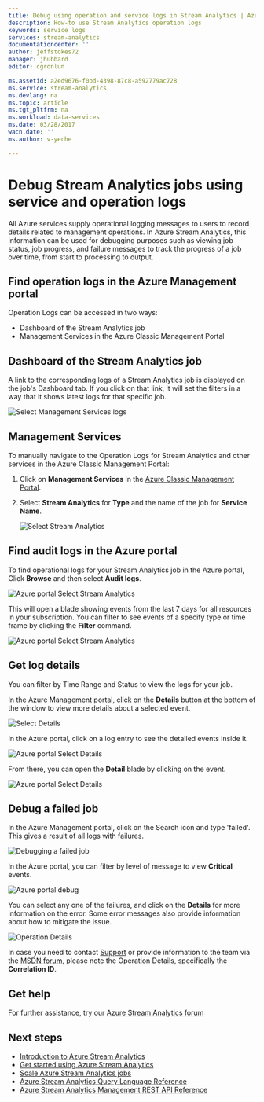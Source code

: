 ```yaml
---
title: Debug using operation and service logs in Stream Analytics | Azure
description: How-to use Stream Analytics operation logs
keywords: service logs
services: stream-analytics
documentationcenter: ''
author: jeffstokes72
manager: jhubbard
editor: cgronlun

ms.assetid: a2ed9676-f0bd-4398-87c8-a592779ac728
ms.service: stream-analytics
ms.devlang: na
ms.topic: article
ms.tgt_pltfrm: na
ms.workload: data-services
ms.date: 03/28/2017
wacn.date: ''
ms.author: v-yeche

---
```

# Debug Stream Analytics jobs using service and operation logs
All Azure services supply operational logging messages to users to record details related to management operations. In Azure Stream Analytics, this information can be used for debugging purposes such as viewing job status, job progress, and failure messages to track the progress of a job over time, from start to processing to output.

## Find operation logs in the Azure Management portal
Operation Logs can be accessed in two ways:  

* Dashboard of the Stream Analytics job  
* Management Services in the Azure Classic Management Portal  

## Dashboard of the Stream Analytics job
A link to the corresponding logs of a Stream Analytics job is displayed on the job's Dashboard tab. If you click on that link, it will set the filters in a way that it shows latest logs for that specific job.

  ![Select Management Services logs](./media/stream-analytics-operation-logs/01-stream-analytics-operation-logs.png)  

## Management Services
To manually navigate to the Operation Logs for Stream Analytics and other services in the Azure Classic Management Portal:

1. Click on **Management Services** in the [Azure Classic Management Portal](https://manage.windowsazure.cn).
2. Select **Stream Analytics** for **Type** and the name of the job for **Service Name**.  

   ![Select Stream Analytics](./media/stream-analytics-operation-logs/02-stream-analytics-operation-logs.png)  

## Find audit logs in the Azure portal
To find operational logs for your Stream Analytics job in the Azure portal, Click **Browse** and then select **Audit logs**.

  ![Azure portal Select Stream Analytics](./media/stream-analytics-operation-logs/06-stream-analytics-operation-logs.png)  

This will open a blade showing events from the last 7 days for all resources in your subscription.  You can filter to see events of a specify type or time frame by clicking the **Filter** command.

  ![Azure portal Select Stream Analytics](./media/stream-analytics-operation-logs/07-stream-analytics-operation-logs.png)  

## Get log details
You can filter by Time Range and Status to view the logs for your job.

In the Azure Management portal, click on the **Details** button at the bottom of the window to view more details about a selected event. 

  ![Select Details](./media/stream-analytics-operation-logs/03-stream-analytics-operation-logs.png)  

In the Azure portal, click on a log entry to see the detailed events inside it.

  ![Azure portal Select Details](./media/stream-analytics-operation-logs/08-stream-analytics-operation-logs.png)  

From there, you can open the **Detail** blade by clicking on the event.

  ![Azure portal Select Details](./media/stream-analytics-operation-logs/09-stream-analytics-operation-logs.png)  

## Debug a failed job
In the Azure Management portal, click on the Search icon and type 'failed'. This gives a result of all logs with failures. 

  ![Debugging a failed job](./media/stream-analytics-operation-logs/04-stream-analytics-operation-logs.png)  

In the Azure portal, you can filter by level of message to view **Critical** events.

  ![Azure portal debug](./media/stream-analytics-operation-logs/10-stream-analytics-operation-logs.png)  

You can select any one of the failures, and click on the **Details** for more information on the error.  Some error messages also provide information about how to mitigate the issue. 

  ![Operation Details](./media/stream-analytics-operation-logs/05-stream-analytics-operation-logs.png)  

In case you need to contact [Support](https://www.azure.cn/support/contact/) or provide information to the team via the [MSDN forum](https://social.msdn.microsoft.com/Forums/home?forum=AzureStreamAnalytics), please note the Operation Details, specifically the **Correlation ID**. 

## Get help
For further assistance, try our [Azure Stream Analytics forum](https://social.msdn.microsoft.com/Forums/home?forum=AzureStreamAnalytics)

## Next steps
* [Introduction to Azure Stream Analytics](stream-analytics-introduction.md)
* [Get started using Azure Stream Analytics](stream-analytics-get-started.md)
* [Scale Azure Stream Analytics jobs](stream-analytics-scale-jobs.md)
* [Azure Stream Analytics Query Language Reference](https://msdn.microsoft.com/library/azure/dn834998.aspx)
* [Azure Stream Analytics Management REST API Reference](https://msdn.microsoft.com/library/azure/dn835031.aspx)